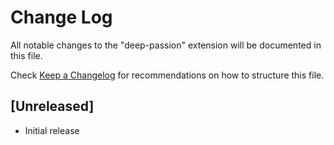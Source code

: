 # Change Log

All notable changes to the "deep-passion" extension will be documented in this file.

Check [Keep a Changelog](http://keepachangelog.com/) for recommendations on how to structure this file.

## [Unreleased]

- Initial release
